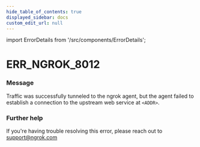 ```yaml
---
hide_table_of_contents: true
displayed_sidebar: docs
custom_edit_url: null
---
```


import ErrorDetails from '/src/components/ErrorDetails';

# ERR_NGROK_8012

### Message
Traffic was successfully tunneled to the ngrok agent, but the agent failed to establish a connection to the upstream web service at `<ADDR>`.

### Further help
If you're having trouble resolving this error, please reach out to [support@ngrok.com](mailto:support@ngrok.com?subject=Help%20with%20ERR_NGROK_8012)

<ErrorDetails error='err_ngrok_8012' />
